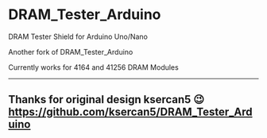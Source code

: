 # DRAM_Tester_Arduino
DRAM Tester Shield for Arduino Uno/Nano

Another fork of DRAM_Tester_Arduino

Currently works for 4164 and 41256 DRAM Modules

---
Thanks for original design ksercan5 :wink:  
https://github.com/ksercan5/DRAM_Tester_Arduino
---
